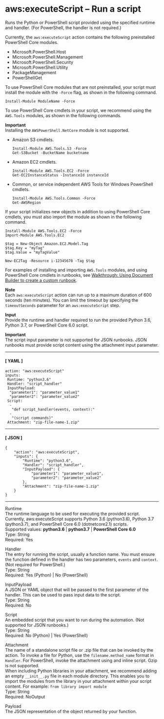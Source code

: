 # aws:executeScript – Run a script<a name="automation-action-executeScript"></a>

Runs the Python or PowerShell script provided using the specified runtime and handler\. \(For PowerShell, the handler is not required\.\)

Currently, the `aws:executeScript` action contains the following preinstalled PowerShell Core modules\. 
+ Microsoft\.PowerShell\.Host
+ Microsoft\.PowerShell\.Management
+ Microsoft\.PowerShell\.Security
+ Microsoft\.PowerShell\.Utility
+ PackageManagement
+ PowerShellGet

To use PowerShell Core modules that are not preinstalled, your script must install the module with the `-Force` flag, as shown in the following command\.

```
Install-Module ModuleName -Force
```

To use PowerShell Core cmdlets in your script, we recommend using the `AWS.Tools` modules, as shown in the following commands\. 

**Important**  
Installing the `AWSPowerShell.NetCore` module is not supported\.
+ Amazon S3 cmdlets\.

  ```
  Install-Module AWS.Tools.S3 -Force
  Get-S3Bucket -BucketName bucketname
  ```
+ Amazon EC2 cmdlets\.

  ```
  Install-Module AWS.Tools.EC2 -Force
  Get-EC2InstanceStatus -InstanceId instanceId
  ```
+ Common, or service independent AWS Tools for Windows PowerShell cmdlets\.

  ```
  Install-Module AWS.Tools.Common -Force
  Get-AWSRegion
  ```

If your script initializes new objects in addition to using PowerShell Core cmdlets, you must also import the module as shown in the following command\.

```
Install-Module AWS.Tools.EC2 -Force
Import-Module AWS.Tools.EC2

$tag = New-Object Amazon.EC2.Model.Tag
$tag.Key = "myTag"
$tag.Value = "myTagValue"

New-EC2Tag -Resource i-12345678 -Tag $tag
```

For examples of installing and importing `AWS.Tools` modules, and using PowerShell Core cmdlets in runbooks, see [ Walkthrough: Using Document Builder to create a custom runbook](automation-walk-document-builder.md)\.

**Note**  
Each `aws:executeScript` action can run up to a maximum duration of 600 seconds \(ten minutes\)\. You can limit the timeout by specifying the `timeoutSeconds` parameter for an `aws:executeScript` step\.

**Input**  
Provide the runtime and handler required to run the provided Python 3\.6, Python 3\.7, or PowerShell Core 6\.0 script\.

**Important**  
The script input parameter is not supported for JSON runbooks\. JSON runbooks must provide script content using the attachment input parameter\.

------
#### [ YAML ]

```
action: "aws:executeScript"
inputs: 
 Runtime: "python3.6"
 Handler: "script_handler"
 InputPayload: 
  "parameter1": "parameter_value1"
  "parameter2": "parameter_value2"
 Script: 
  - 
   "def script_handler(events, context):"
  - 
   "(script commands)"
 Attachment: "zip-file-name-1.zip"
```

------
#### [ JSON ]

```
{
    "action": "aws:executeScript",
    "inputs": {
        "Runtime": "python3.6",
        "Handler": "script_handler",
        "InputPayload": {
            "parameter1": "parameter_value1",
            "parameter2": "parameter_value2"
        },
        "Attachment": "zip-file-name-1.zip"
    }
}
```

------

Runtime  
The runtime language to be used for executing the provided script\. Currently, aws:executeScript supports Python 3\.6 \(python3\.6\), Python 3\.7 \(python3\.7\), and PowerShell Core 6\.0 \(dotnetcore2\.1\) scripts\.  
Supported values: **python3\.6** \| **python3\.7** \| **PowerShell Core 6\.0**  
Type: String  
Required: Yes

Handler  
The entry for running the script, usually a function name\. You must ensure the function defined in the handler has two parameters, `events` and `context`\. \(Not required for PowerShell\.\)  
Type: String  
Required: Yes \(Python\) \| No \(PowerShell\)

InputPayload  
A JSON or YAML object that will be passed to the first parameter of the handler\. This can be used to pass input data to the script\.  
Type: String  
Required: No

Script  
An embedded script that you want to run during the automation\. \(Not supported for JSON runbooks\.\)  
Type: String  
Required: No \(Python\) \| Yes \(PowerShell\)

Attachment  
The name of a standalone script file or \.zip file that can be invoked by the action\. To invoke a file for Python, use the `filename.method_name` format in `Handler`\. For PowerShell, invoke the attachment using and inline script\. Gzip is not supported\.  
When including Python libraries in your attachment, we recommend adding an empty `__init__.py` file in each module directory\. This enables you to import the modules from the library in your attachment within your script content\. For example: `from library import module`  
Type: String  
Required: NoOutput

Payload  
The JSON representation of the object returned by your function\.